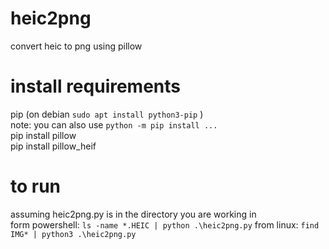 # heic2png
convert heic to png using pillow

# install requirements
pip  (on debian ```sudo apt install python3-pip```  )  
note: you can also use ```python -m pip install ...```  
pip install pillow  
pip install pillow_heif  

# to run  
assuming heic2png.py is in the directory you are working in  
form powershell: ```ls -name *.HEIC | python .\heic2png.py```
from linux: ```find IMG* | python3 .\heic2png.py```
